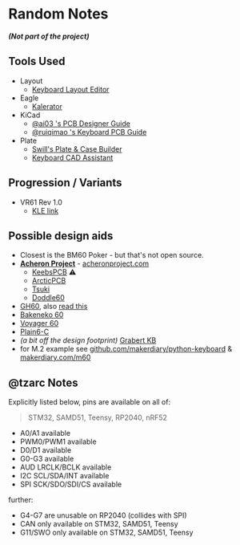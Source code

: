 # Random Notes

***(Not part of the project)***

## Tools Used

- Layout
    - [Keyboard Layout Editor](http://www.keyboard-layout-editor.com/)
- Eagle
    - [Kalerator](https://kalerator.clueboard.co/)
- KiCad
    - [@ai03 's PCB Designer Guide](https://wiki.ai03.com/books/pcb-design/chapter/pcb-designer-guide)
    - [@ruiqimao 's Keyboard PCB Guide](https://github.com/ruiqimao/keyboard-pcb-guide)
- Plate
    - [Swill's Plate & Case Builder](http://builder.swillkb.com/)
    - [Keyboard CAD Assistant](http://www.keyboardcad.com/)

## Progression / Variants

- VR61 Rev 1.0
    - [KLE link](http://www.keyboard-layout-editor.com/#/gists/c812c931186e45a5acbc3e217ef4f161)


## Possible design aids

- Closest is the BM60 Poker - but that's not open source.
- [**Acheron Project**](https://github.com/orgs/AcheronProject) - [acheronproject.com](https://acheronproject.com/)
    - [KeebsPCB](https://github.com/AcheronProject/KeebsPCB) &#x26A0;
    - [ArcticPCB](https://github.com/AcheronProject/ArcticPCB)
    - [Tsuki](https://github.com/AcheronProject/Tsuki)
    - [Doddle60](https://github.com/AcheronProject/Doddle60)
- [GH60](https://github.com/komar007/gh60), also [read this](http://blog.komar.be/gh60-evolution/)
- [Bakeneko 60](https://github.com/kkatano/bakeneko-60)
- [Voyager 60](https://github.com/ai03-2725/Voyager60)
- [Plain6-C](https://github.com/evyd13/plain60-c)
- *(a bit off the design footprint)* [Grabert KB](https://github.com/KoBussLLC/grabert-hardware)
- for M.2 example see [github.com/makerdiary/python-keyboard](https://github.com/makerdiary/python-keyboard) & [makerdiary.com/m60](https://makerdiary.com/pages/m60-mechanical-keyboard)

## @tzarc Notes

Explicitly listed below, pins are available on all of:
> STM32, SAMD51, Teensy, RP2040, nRF52

- A0/A1 available
- PWM0/PWM1 available
- D0/D1 available
- G0-G3 available
- AUD LRCLK/BCLK available
- I2C SCL/SDA/INT available
- SPI SCK/SDO/SDI/CS available

further:

- G4-G7 are unusable on RP2040 (collides with SPI)
- CAN only available on STM32, SAMD51, Teensy
- G11/SWO only available on STM32, SAMD51, Teensy